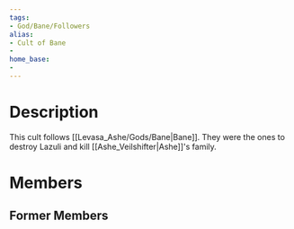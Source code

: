 ```yaml
---
tags:
- God/Bane/Followers
alias:
- Cult of Bane
- 
home_base:
- 
---
```

# Description
This cult follows [[Levasa_Ashe/Gods/Bane|Bane]]. They were the ones to destroy Lazuli and kill [[Ashe_Veilshifter|Ashe]]'s family.

# Members


## Former Members

